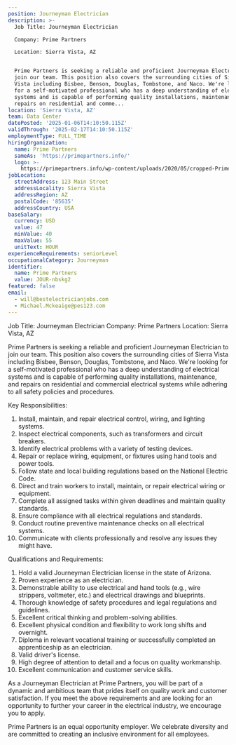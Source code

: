 ```yaml
---
position: Journeyman Electrician
description: >-
  Job Title: Journeyman Electrician

  Company: Prime Partners

  Location: Sierra Vista, AZ


  Prime Partners is seeking a reliable and proficient Journeyman Electrician to
  join our team. This position also covers the surrounding cities of Sierra
  Vista including Bisbee, Benson, Douglas, Tombstone, and Naco. We're looking
  for a self-motivated professional who has a deep understanding of electrical
  systems and is capable of performing quality installations, maintenance, and
  repairs on residential and comme...
location: 'Sierra Vista, AZ'
team: Data Center
datePosted: '2025-01-06T14:10:50.115Z'
validThrough: '2025-02-17T14:10:50.115Z'
employmentType: FULL_TIME
hiringOrganization:
  name: Prime Partners
  sameAs: 'https://primepartners.info/'
  logo: >-
    https://primepartners.info/wp-content/uploads/2020/05/cropped-Prime-Partners-Logo-NO-BG-1-1.png
jobLocation:
  streetAddress: 123 Main Street
  addressLocality: Sierra Vista
  addressRegion: AZ
  postalCode: '85635'
  addressCountry: USA
baseSalary:
  currency: USD
  value: 47
  minValue: 40
  maxValue: 55
  unitText: HOUR
experienceRequirements: seniorLevel
occupationalCategory: Journeyman
identifier:
  name: Prime Partners
  value: JOUR-nbskg2
featured: false
email:
  - will@bestelectricianjobs.com
  - Michael.Mckeaige@pes123.com
---
```




Job Title: Journeyman Electrician
Company: Prime Partners
Location: Sierra Vista, AZ

Prime Partners is seeking a reliable and proficient Journeyman Electrician to join our team. This position also covers the surrounding cities of Sierra Vista including Bisbee, Benson, Douglas, Tombstone, and Naco. We're looking for a self-motivated professional who has a deep understanding of electrical systems and is capable of performing quality installations, maintenance, and repairs on residential and commercial electrical systems while adhering to all safety policies and procedures.

Key Responsibilities:

1. Install, maintain, and repair electrical control, wiring, and lighting systems.
2. Inspect electrical components, such as transformers and circuit breakers.
3. Identify electrical problems with a variety of testing devices.
4. Repair or replace wiring, equipment, or fixtures using hand tools and power tools.
5. Follow state and local building regulations based on the National Electric Code.
6. Direct and train workers to install, maintain, or repair electrical wiring or equipment.
7. Complete all assigned tasks within given deadlines and maintain quality standards.
8. Ensure compliance with all electrical regulations and standards.
9. Conduct routine preventive maintenance checks on all electrical systems.
10. Communicate with clients professionally and resolve any issues they might have.

Qualifications and Requirements:

1. Hold a valid Journeyman Electrician license in the state of Arizona.
2. Proven experience as an electrician.
3. Demonstrable ability to use electrical and hand tools (e.g., wire strippers, voltmeter, etc.) and electrical drawings and blueprints.
4. Thorough knowledge of safety procedures and legal regulations and guidelines.
5. Excellent critical thinking and problem-solving abilities.
6. Excellent physical condition and flexibility to work long shifts and overnight.
7. Diploma in relevant vocational training or successfully completed an apprenticeship as an electrician.
8. Valid driver's license.
9. High degree of attention to detail and a focus on quality workmanship.
10. Excellent communication and customer service skills.

As a Journeyman Electrician at Prime Partners, you will be part of a dynamic and ambitious team that prides itself on quality work and customer satisfaction. If you meet the above requirements and are looking for an opportunity to further your career in the electrical industry, we encourage you to apply. 

Prime Partners is an equal opportunity employer. We celebrate diversity and are committed to creating an inclusive environment for all employees.
